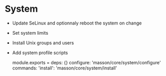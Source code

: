 
# System

* Update SeLinux and optionnaly reboot the system on change
* Set system limits
* Install Unix groups and users
* Add system profile scripts

    module.exports =
      deps: {}
      configure:
        'masson/core/system/configure'
      commands:
        'install':
          'masson/core/system/install'
